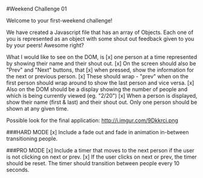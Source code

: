 #Weekend Challenge 01

Welcome to your first-weekend challenge!

We have created a Javascript file that has an array of Objects. Each one of you is represented as an object with some shout out feedback given to you by your peers! Awesome right?

What I would like to see on the DOM, is
[x] one person at a time represented by showing their name and their shout out.
[x] On the screen should also be "Prev" and "Next" buttons, that
[x] when pressed, show the information for the next or previous person.
[x] These should wrap - "prev" when on the first person should wrap around to show the last person and vice versa.
[x] Also on the DOM should be a display showing the number of people and which is being currently viewed (eg. "2/20")
[x] When a person is displayed, show their name (first & last) and their shout out. Only one person should be shown at any given time.

Possible look for the final application:
http://i.imgur.com/9Dkkrci.png

###HARD MODE
[x] Include a fade out and fade in animation in-between transitioning people.

###PRO MODE
[x] Include a timer that moves to the next person if the user is not clicking on next or prev.
[x] If the user clicks on next or prev, the timer should be reset. The timer should transition between people every 10 seconds.
